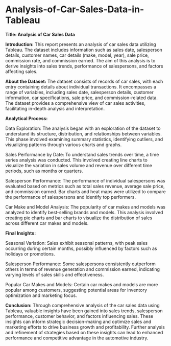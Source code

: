 # Analysis-of-Car-Sales-Data-in-Tableau

**Title: Analysis of Car Sales Data**

**Introduction:**
This report presents an analysis of car sales data utilizing Tableau. The dataset includes information such as sales date, salesperson details, customer names, car details (make, model, year), sale price, commission rate, and commission earned. The aim of this analysis is to derive insights into sales trends, performance of salespersons, and factors affecting sales.


**About the Dataset:**
The dataset consists of records of car sales, with each entry containing details about individual transactions. It encompasses a range of variables, including sales date, salesperson details, customer information, car specifications, sale price, and commission-related data. The dataset provides a comprehensive view of car sales activities, facilitating in-depth analysis and interpretation.


**Analytical Process:**

Data Exploration: The analysis began with an exploration of the dataset to understand its structure, distribution, and relationships between variables. This phase involved examining summary statistics, identifying outliers, and visualizing patterns through various charts and graphs.

Sales Performance by Date: To understand sales trends over time, a time series analysis was conducted. This involved creating line charts to visualize the variation in sales volume and revenue over different time periods, such as months or quarters.

Salesperson Performance: The performance of individual salespersons was evaluated based on metrics such as total sales revenue, average sale price, and commission earned. Bar charts and heat maps were utilized to compare the performance of salespersons and identify top performers.

Car Make and Model Analysis: The popularity of car makes and models was analyzed to identify best-selling brands and models. This analysis involved creating pie charts and bar charts to visualize the distribution of sales across different car makes and models.



**Final Insights:**

Seasonal Variation: Sales exhibit seasonal patterns, with peak sales occurring during certain months, possibly influenced by factors such as holidays or promotions.

Salesperson Performance: Some salespersons consistently outperform others in terms of revenue generation and commission earned, indicating varying levels of sales skills and effectiveness.

Popular Car Makes and Models: Certain car makes and models are more popular among customers, suggesting potential areas for inventory optimization and marketing focus.


**Conclusion:**
Through comprehensive analysis of the car sales data using Tableau, valuable insights have been gained into sales trends, salesperson performance, customer behavior, and factors influencing sales. These insights can inform strategic decision-making and optimize sales and marketing efforts to drive business growth and profitability. Further analysis and refinement of strategies based on these insights can lead to enhanced performance and competitive advantage in the automotive industry.
